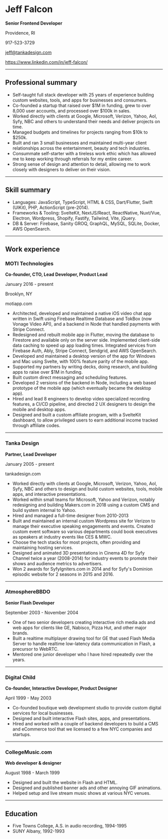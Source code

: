# Jeff Falcon

**Senior Frontend Developer**

Providence, RI

917-523-3729

jeff@tankadesign.com

https://www.linkedin.com/in/jeff-falcon/

---

## Professional summary

- Self-taught full stack developer with 25 years of experience building custom websites, tools, and apps for businesses and consumers.
- Co-founded a startup that raised over $1M in funding, grew to over 8,000 user accounts, and processed over $100k in sales.
- Worked directly with clients at Google, Microsoft, Verizon, Yahoo, Aol, Syfy, NBC and others to understand their needs and deliver projects on time.
- Managed budgets and timelines for projects ranging from $10k to $250k.
- Built and ran 3 small businesses and maintained multi-year client relationships across the entertainment, beauty and tech industries.
- Consummate self-starter with a tireless work ethic which has allowed me to keep working through referrals for my entire career.
- Strong sense of design and attention to detail, allowing me to work closely with designers to deliver on their vision.

---

## Skill summary

- Languages: JavaScript, TypeScript, HTML & CSS, Dart/Flutter, Swift (UIKit), PHP, ActionScript (pre-2014).
- Frameworks & Tooling: SvelteKit, NextJS/React, ReactNative, Nuxt/Vue, Electron, Wordpress, Shopify, Fastify, Tailwind, Vite, jQuery.
- DB & Server: Firebase, Sanity GROQ, GraphQL, MySQL, SQLite, Docker, AWS OpenSearch.

---

## Work experience

### MOTI Technologies

**Co-founder, CTO, Lead Developer, Product Lead**

January 2016 - present

Brooklyn, NY

motiapp.com

- Architected, developed and maintained a native iOS video chat app written in Swift using Firebase Realtime Database and TokBox (now Vonage Video API), and a backend in Node that handled payments with Stripe Connect.
- Redesigned and rebuilt mobile app in Flutter, moving the database to Firestore and available only on the server side. Implemented client-side data caching to speed up app loading times. Integrated services from Firebase Auth, Ably, Stripe Connect, Sendgrid, and AWS OpenSearch.
- Developed and maintained a desktop version of the app for Windows and Mac using Svelte, with 100% feature parity of the mobile app.
- Supported my partners by writing decks, doing research, and building apps to raise over $1M in funding.
- Built custom direct messaging and scheduling features.
- Developed 2 versions of the backend in Node, including a web based prototype of the mobile app (which eventually became the desktop app).
- Hired and lead 8 engineers to develop video specialized recording features, a CI/CD pipeline, and directed 2 UX designers to design the mobile and desktop apps.
- Designed and built a custom affiliate program, with a SvelteKit dashboard, to allow privileged users to earn additional income tracked through affiliate codes.

---

### Tanka Design

**Partner, Lead Developer**

January 2005 - present

tankadesign.com

- Worked directly with clients at Google, Microsoft, Verizon, Yahoo, Aol, Syfy, NBC and others to design and build custom websites, tools, mobile apps, and interactive presentations.
- Worked within small teams for Microsoft, Yahoo and Verizon, notably redesigning and building Makers.com in 2018 using a custom CMS and build system internal to Yahoo.
- Hired and managed a full-time designer from 2010-2013
- Built and maintained an internal custom Wordpress site for Verizon to manage their executive speaking engagements and events. Created custom event software so various departments could book executives as speakers at industry events like CES & MWC.
- Choose the tech stacks for most projects, often providing and maintaining hosting services.
- Designed and animated 3D presentations in Cinema 4D for Syfy Channel twice a year (2008-2014) for industry events to promote their shows and audience metrics to advertisers.
- Won 2 awards for SyfyIgniters.com in 2014 and for Syfy's Dominion episodic website for 2 seasons in 2015 and 2016.

---

### AtmosphereBBDO

**Senior Flash Developer**

September 2003 - November 2004

- One of two senior developers creating interactive rich media ads and web apps for clients like GE, Nabisco, Pizza Hut, and other major brands.
- Built a realtime multiplayer drawing tool for GE that used Flash Media Server to handle realtime low-latency data communication in Flash, a precursor to WebRTC.
- Mentored one junior developer who I have hired repeatedly over the years.

---

### Digital Child

**Co-founder, Interactive Developer, Product Designer**

April 1999 - May 2003

- Co-founded boutique web development studio to provide custom digital services for local businesses.
- Designed and built interactive Flash sites, apps, and presentations.
- Hired and worked with a couple of backend developers to build a CMS and eCommerce tool that we licensed to a few NYC companies and startups.

---

### CollegeMusic.com

**Web developer & designer**

August 1998 - March 1999

- Designed and built the website in Flash and HTML.
- Designed and published banner ads and other annoying GIF animations.
- Helped setup and live stream music shows at various NYC venues.

---

## Education

- Five Towns College, A.S. in audio recording, 1994-1995
- SUNY Albany, 1992-1993
